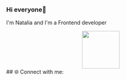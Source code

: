 ### Hi everyone👋 
I'm Natalia and I'm a Frontend developer 
<div id="header" align="center">
  <img src="https://media.giphy.com/media/rqd9R3yaDy16a8kDC1/giphy.gif" width="100"/>
</div>
## 🌐 Connect with me:
<img src="https://img.shields.io/badge/Telegram-#231DA1F2?style=for-the-badge&logo=telegram&logoColor=white/>
[![LinkedIn](https://img.shields.io/badge/LinkedIn-%230077B5.svg?logo=linkedin&logoColor=white)](https://www.linkedin.com/in/nataliia-balashova/) [![Instagram](https://img.shields.io/badge/Instagram-%23E4405F.svg?logo=Instagram&logoColor=white)](https://instagram.com/annblok) [![Telegram](https://img.shields.io/badge/Telegram-%231DA1F2.svg?logo=Telegram&logoColor=white)](https://twitter.com/annblok_webdev)
<!--
**88Natalia88/88Natalia88** is a ✨ _special_ ✨ repository because its `README.md` (this file) appears on your GitHub profile.

Here are some ideas to get you started:

- 🔭 I’m currently working on ...
- 🌱 I’m currently learning ...
- 👯 I’m looking to collaborate on ...
- 🤔 I’m looking for help with ...
- 💬 Ask me about ...
- 📫 How to reach me: ...
- 😄 Pronouns: ...
- ⚡ Fun fact: ...
-->

